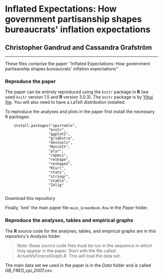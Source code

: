 # Inflated Expectations: How government partisanship shapes bureaucrats' inflation expectations

## Christopher Gandrud and Cassandra Grafström 

---

These files comprise the paper ''Inflated Expectations: How government partisanship shapes bureaucrats' inflation expectations''

### Reproduce the paper

The paper can be entirely reproduced using the `knitr` package in **R** (we used `knitr` version 1.5 and **R** version 3.0.3). The `knitr` package is by [Yihui Xie](http://yihui.name/). You will also need to have a LaTeX distribution installed.

To reproduce the analyses and plots in the paper first install the necessary R packages:

```{S}
    install.packages("apsrtable",
                    "knitr", 
                    "ggplot2", 
                    "gridExtra",
                    "devtools", 
                    "MatchIt", 
                    "plyr",
                    "repmis",
                    "reshape", 
                    "reshape2", 
                    "RCurl",
                    "stats", 
                    "stringr",
                    "xtable", 
                    "Zelig"
                    )
```
              
Download this repository

Finally, 'knit' the main paper file `main_GreenBook.Rnw` in the *Paper* folder.

### Reproduce the analyses, tables and empirical graphs

The **R** source code for the analyses, tables, and empirical graphs are in this repository's *Analysis* folder. 

> Note: these source code files must be run in the sequence in which they appear in the paper. Start with the file called *ActualVsForecstGraph.R*. This will load the data set.

The main data set we used in the paper is in the *Data* folder and is called *GB_FRED_cpi_2007.csv*.

